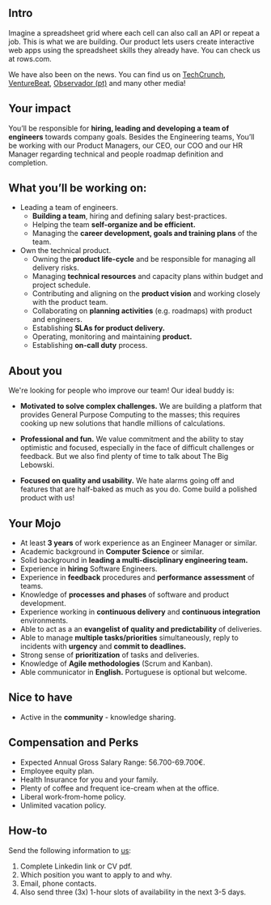 ## Intro

Imagine a spreadsheet grid where each cell can also call an API or repeat a job. This is what we are building. Our product lets users create interactive web apps using the spreadsheet skills they already have. You can check us at rows.com.

We have also been on the news. You can find us on [TechCrunch](https://tcrn.ch/2LnB1r0), [VentureBeat](https://bit.ly/2IGwgHS), [Observador (pt)](https://bit.ly/2rZV0Ar) and many other media!

## Your impact

You’ll be responsible for **hiring, leading and developing a team of engineers** towards company goals. Besides the Engineering teams, You’ll be working with our Product Managers, our CEO, our COO and our HR Manager regarding technical and people roadmap definition and completion.

## What you’ll be working on:
* Leading a team of engineers.
  * **Building a team**, hiring and defining salary best-practices.
  * Helping the team **self-organize and be efficient.**
  * Managing the **career development, goals and training plans** of the team.
* Own the technical product.
  * Owning the **product life-cycle** and be responsible for managing all delivery risks.
  * Managing **technical resources** and capacity plans within budget and project schedule.
  * Contributing and aligning on the **product vision** and working closely with the product team.
  * Collaborating on **planning activities** (e.g. roadmaps) with product and engineers.
  * Establishing **SLAs for product delivery.**
  * Operating, monitoring and maintaining **product.**
  * Establishing **on-call duty** process.

## About you
We're looking for people who improve our team! Our ideal buddy is:
* **Motivated to solve complex challenges.** We are building a platform that provides General Purpose Computing to the masses; this requires cooking up new solutions that handle millions of calculations.

* **Professional and fun.** We value commitment and the ability to stay optimistic and focused, especially in the face of difficult challenges or feedback. But we also find plenty of time to talk about The Big Lebowski.

* **Focused on quality and usability.** We hate alarms going off and features that are half-baked as much as you do. Come build a polished product with us!

## Your Mojo
* At least **3 years** of work experience as an Engineer Manager or similar.
* Academic background in **Computer Science** or similar.
* Solid background in **leading a multi-disciplinary engineering team.**
* Experience in **hiring** Software Engineers.
* Experience in **feedback** procedures and **performance assessment** of teams.
* Knowledge of **processes and phases** of software and product development.
* Experience working in **continuous delivery** and **continuous integration** environments.
* Able to act as a an **evangelist of quality and predictability** of deliveries.
* Able to manage **multiple tasks/priorities** simultaneously, reply to incidents with **urgency** and **commit to deadlines.**
* Strong sense of **prioritization** of tasks and deliveries.
* Knowledge of **Agile methodologies** (Scrum and Kanban).
* Able communicator in **English.** Portuguese is optional but welcome.

## Nice to have
* Active in the **community** - knowledge sharing.

## Compensation and Perks
* Expected Annual Gross Salary Range: 56.700-69.700€.
* Employee equity plan.
* Health Insurance for you and your family.
* Plenty of coffee and frequent ice-cream when at the office.
* Liberal work-from-home policy.
* Unlimited vacation policy.

## How-to
Send the following information to [us](mailto:join@rows.com):
1. Complete Linkedin link or CV pdf.
1. Which position you want to apply to and why.
1. Email, phone contacts.
1. Also send three (3x) 1-hour slots of availability in the next 3-5 days.
